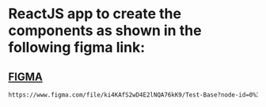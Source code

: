 # ReactJS app to create the components as shown in the following figma link:


## [FIGMA](https://www.figma.com/file/ki4KAfS2wD4E2lNQA76kK9/Test-Base?node-id=0%3A1)

```bash
https://www.figma.com/file/ki4KAfS2wD4E2lNQA76kK9/Test-Base?node-id=0%3A1
```

